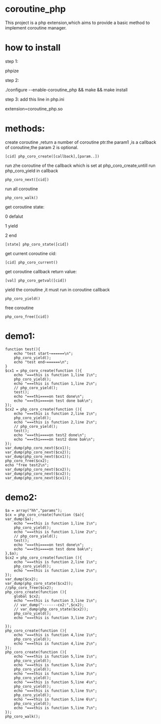 # coroutine_php
This project is a php extension,which aims to provide a basic method to implement coroutine manager.

# how to install
step 1:

  phpize
 
step 2:    
 
  ./configure --enable-coroutine_php && make && make install

step 3:
add this line in php.ini

 extension=coroutine_php.so

# methods:
 
create coroutine ,return a number of coroutine ptr.the param1 ,is a callback of coroutine,the param 2 is optional.
 
    [cid] php_coro_create([callback],[param..])
 
run zhe coroutine of the callback which is set at php_coro_create,untill run php_coro_yield in callback
 
    php_coro_next([cid])

run all coroutine

    php_coro_walk()

get coroutine state:

0  defalut

1  yield

2  end

    [state] php_coro_state([cid])

get current coroutine cid:

    [cid] php_coro_current()

get coroutine callback return value:

    [val] php_coro_getval([cid])

yield the coroutine ,it must run in coroutine callback

    php_coro_yield()

free coroutine

    php_coro_free([cid])

# demo1:

    function test(){
        echo "test start~======\n";
        php_coro_yield();
        echo "test end~======\n";
    }
    $cx1 = php_coro_create(function (){
        echo "===this is function 1,line 1\n";
        php_coro_yield();
        echo "===this is function 1,line 2\n";
        // php_coro_yield();
        test();
        echo "===thi====on test done\n";
        echo "===thi====on test done bak\n";
    });
    $cx2 = php_coro_create(function (){
        echo "===this is function 2,line 1\n";
        php_coro_yield();
        echo "===this is function 2,line 2\n";
        // php_coro_yield();
        test();
        echo "===thi====on test2 done\n";
        echo "===thi====on test2 done bak\n";
    });
    var_dump(php_coro_next($cx1));
    var_dump(php_coro_next($cx2));
    var_dump(php_coro_next($cx1));
    php_coro_free($cx2);
    echo "free test2\n";
    var_dump(php_coro_next($cx2));
    var_dump(php_coro_next($cx2));
    var_dump(php_coro_next($cx1));

# demo2:

    $a = array("hh","params");
    $cx = php_coro_create(function ($a){
    var_dump($a);
        echo "===this is function 1,line 1\n";
        php_coro_yield();
        echo "===this is function 1,line 2\n";
        // php_coro_yield();
        test();
        echo "===thi====on test done\n";
        echo "===thi====on test done bak\n";
    },$a);
    $cx2 = php_coro_create(function (){
        echo "===this is function 2,line 1\n";
        php_coro_yield();
        echo "===this is function 2,line 2\n";
    });
    var_dump($cx2);
    var_dump(php_coro_state($cx2));
    //php_coro_free($cx2);
    php_coro_create(function (){
        global $cx2;
        echo "===this is function 3,line 1\n";
        // var_dump("-------cx2:",$cx2);
        // var_dump(php_coro_state($cx2));
        php_coro_yield();
        echo "===this is function 3,line 2\n";
     
    });
    php_coro_create(function (){
        echo "===this is function 4,line 1\n";
        php_coro_yield();
        echo "===this is function 4,line 2\n";
    });
    php_coro_create(function (){
        echo "===this is function 5,line 1\n";
        php_coro_yield();
        echo "===this is function 5,line 2\n";
        php_coro_yield();
        echo "===this is function 5,line 3\n";
        php_coro_yield();
        echo "===this is function 5,line 4\n";
        php_coro_yield();
        echo "===this is function 5,line 5\n";
        php_coro_yield();
        echo "===this is function 5,line 6\n";
        php_coro_yield();
        echo "===this is function 5,line 7\n";
    });
    php_coro_walk();

